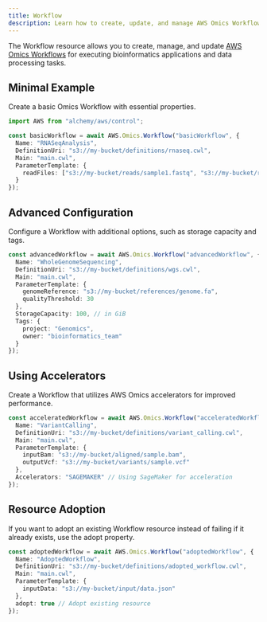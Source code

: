 ```yaml
---
title: Workflow
description: Learn how to create, update, and manage AWS Omics Workflows using Alchemy Cloud Control.
---
```


The Workflow resource allows you to create, manage, and update [AWS Omics Workflows](https://docs.aws.amazon.com/omics/latest/userguide/) for executing bioinformatics applications and data processing tasks.

## Minimal Example

Create a basic Omics Workflow with essential properties.

```ts
import AWS from "alchemy/aws/control";

const basicWorkflow = await AWS.Omics.Workflow("basicWorkflow", {
  Name: "RNASeqAnalysis",
  DefinitionUri: "s3://my-bucket/definitions/rnaseq.cwl",
  Main: "main.cwl",
  ParameterTemplate: {
    readFiles: ["s3://my-bucket/reads/sample1.fastq", "s3://my-bucket/reads/sample2.fastq"]
  }
});
```

## Advanced Configuration

Configure a Workflow with additional options, such as storage capacity and tags.

```ts
const advancedWorkflow = await AWS.Omics.Workflow("advancedWorkflow", {
  Name: "WholeGenomeSequencing",
  DefinitionUri: "s3://my-bucket/definitions/wgs.cwl",
  Main: "main.cwl",
  ParameterTemplate: {
    genomeReference: "s3://my-bucket/references/genome.fa",
    qualityThreshold: 30
  },
  StorageCapacity: 100, // in GiB
  Tags: {
    project: "Genomics",
    owner: "bioinformatics_team"
  }
});
```

## Using Accelerators

Create a Workflow that utilizes AWS Omics accelerators for improved performance.

```ts
const acceleratedWorkflow = await AWS.Omics.Workflow("acceleratedWorkflow", {
  Name: "VariantCalling",
  DefinitionUri: "s3://my-bucket/definitions/variant_calling.cwl",
  Main: "main.cwl",
  ParameterTemplate: {
    inputBam: "s3://my-bucket/aligned/sample.bam",
    outputVcf: "s3://my-bucket/variants/sample.vcf"
  },
  Accelerators: "SAGEMAKER" // Using SageMaker for acceleration
});
```

## Resource Adoption

If you want to adopt an existing Workflow resource instead of failing if it already exists, use the adopt property.

```ts
const adoptedWorkflow = await AWS.Omics.Workflow("adoptedWorkflow", {
  Name: "AdoptedWorkflow",
  DefinitionUri: "s3://my-bucket/definitions/adopted_workflow.cwl",
  Main: "main.cwl",
  ParameterTemplate: {
    inputData: "s3://my-bucket/input/data.json"
  },
  adopt: true // Adopt existing resource
});
```